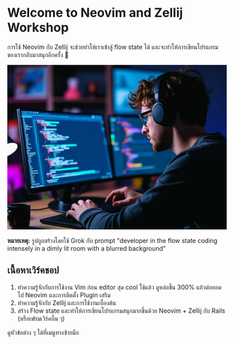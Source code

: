 # Welcome to Neovim and Zellij Workshop

การใช้ Neovim กับ Zellij จะช่วยทำให้เราเข้าสู่ flow state ได้ และจะทำให้การเขียนโปรแกรมของเรากลับมาสนุกอีกครั้ง 🥰

![](./img/grok-developer-in-the-flow-state-coding-intensely-in-a-dimly-lit-room-with-a-blurred-background.jpg)

**หมายเหตุ:** รูปถูกสร้างโดยใช้ Grok กับ prompt "developer in the flow state coding intensely in a dimly lit room with a blurred background"

## เนื้อหาเวิร์คชอป

1. ทำความรู้จักกับการใช้งาน Vim ก่อน editor สุด cool ใช้แล้ว ดูหล่อขึ้น 300% แล้วต่อยอดไป
   Neovim และการติดตั้ง Plugin เสริม
1. ทำความรู้จักกับ Zellij และการใช้งานเบื้องต้น
1. สร้าง Flow state และทำให้การเขียนโปรแกรมสนุกมากขึ้นด้วย Neovim + Zellij กับ Rails
   (หรือเฟรมเวิร์คอื่น ๆ)

ดูหัวข้อต่าง ๆ ได้ที่เมนูทางซ้ายมือ
